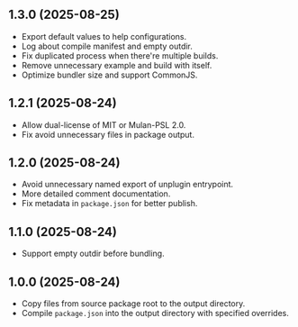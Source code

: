 ## 1.3.0 (2025-08-25)

- Export default values to help configurations.
- Log about compile manifest and empty outdir.
- Fix duplicated process when there're multiple builds.
- Remove unnecessary example and build with itself.
- Optimize bundler size and support CommonJS.

## 1.2.1 (2025-08-24)

- Allow dual-license of MIT or Mulan-PSL 2.0.
- Fix avoid unnecessary files in package output.

## 1.2.0 (2025-08-24)

- Avoid unnecessary named export of unplugin entrypoint.
- More detailed comment documentation.
- Fix metadata in `package.json` for better publish.

## 1.1.0 (2025-08-24)

- Support empty outdir before bundling.

## 1.0.0 (2025-08-24)

- Copy files from source package root to the output directory.
- Compile `package.json` into the output directory with specified overrides.
